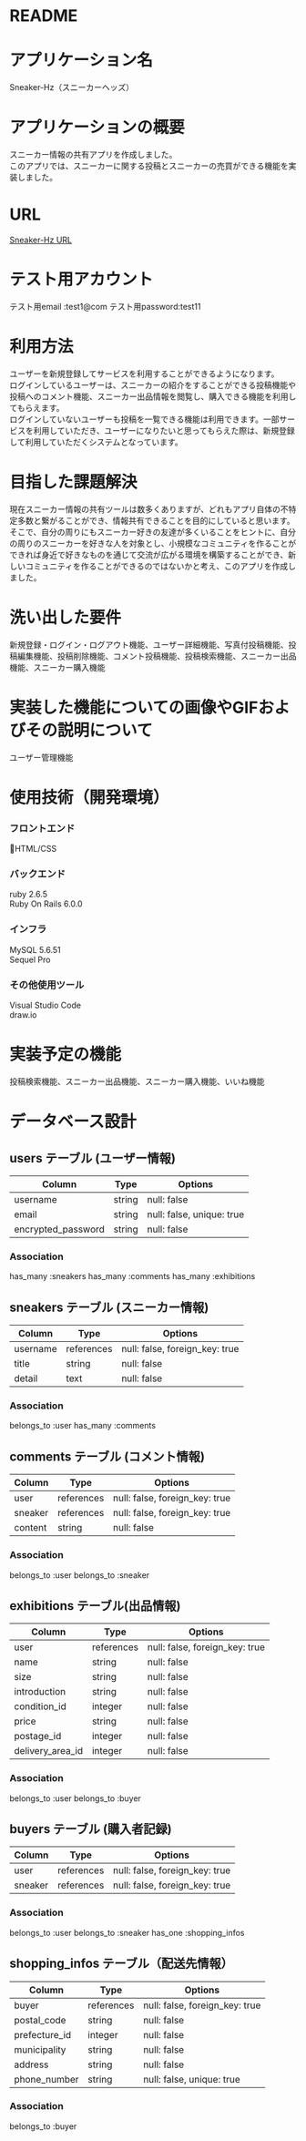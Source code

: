 # README


# アプリケーション名
Sneaker-Hz（スニーカーヘッズ）


# アプリケーションの概要
スニーカー情報の共有アプリを作成しました。<br>
このアプリでは、スニーカーに関する投稿とスニーカーの売買ができる機能を実装しました。<br>


# URL
[Sneaker-Hz URL](https://sneaker-hz.herokuapp.com/)


# テスト用アカウント
テスト用email   :test1@com
テスト用password:test11


# 利用方法
ユーザーを新規登録してサービスを利用することができるようになります。<br>
ログインしているユーザーは、スニーカーの紹介をすることができる投稿機能や投稿へのコメント機能、スニーカー出品情報を閲覧し、購入できる機能を利用してもらえます。<br>
ログインしていないユーザーも投稿を一覧できる機能は利用できます。一部サービスを利用していただき、ユーザーになりたいと思ってもらえた際は、新規登録して利用していただくシステムとなっています。


# 目指した課題解決
現在スニーカー情報の共有ツールは数多くありますが、どれもアプリ自体の不特定多数と繋がることができ、情報共有できることを目的にしていると思います。<br>
そこで、自分の周りにもスニーカー好きの友達が多くいることをヒントに、自分の周りのスニーカーを好きな人を対象とし、小規模なコミュニティを作ることができれば身近で好きなものを通じて交流が広がる環境を構築することができ、新しいコミュニティを作ることができるのではないかと考え、このアプリを作成しました。<br>


# 洗い出した要件
新規登録・ログイン・ログアウト機能、ユーザー詳細機能、写真付投稿機能、投稿編集機能、投稿削除機能、コメント投稿機能、投稿検索機能、スニーカー出品機能、スニーカー購入機能


# 実装した機能についての画像やGIFおよびその説明について
ユーザー管理機能<br>


# 使用技術（開発環境）
### フロントエンド
HTML/CSS
### バックエンド
ruby 2.6.5<br>
Ruby On Rails 6.0.0<br>
### インフラ
MySQL 5.6.51<br>
Sequel Pro<br>

### その他使用ツール
Visual Studio Code<br>
draw.io


# 実装予定の機能
投稿検索機能、スニーカー出品機能、スニーカー購入機能、いいね機能

# データベース設計

## users テーブル (ユーザー情報)

| Column                  | Type       | Options                    |
| ----------------------- | ---------- | -------------------------- |
| username                | string     | null: false                |
| email                   | string     | null: false, unique: true  |
| encrypted_password      | string     | null: false                |

### Association

 has_many :sneakers
 has_many :comments
 has_many :exhibitions
 
## sneakers テーブル (スニーカー情報)

| Column                 | Type        | Options                         |
| ---------------------- | ----------- | ------------------------------- |
| username               | references  | null: false, foreign_key: true  |
| title                  | string      | null: false                     |
| detail                 | text        | null: false                     |

### Association

belongs_to :user
has_many :comments

## comments テーブル (コメント情報)

| Column                 | Type        | Options                         |
| ---------------------- | ----------- | ------------------------------- |
| user                   | references  | null: false, foreign_key: true  |
| sneaker                | references  | null: false, foreign_key: true  |
| content                | string      | null: false                     |

### Association

belongs_to :user
belongs_to :sneaker

## exhibitions テーブル(出品情報)

| Column                 | Type        | Options                         |
| ---------------------- | ----------- | ------------------------------- |
| user                   | references  | null: false, foreign_key: true  |
| name                   | string      | null: false                     |
| size                   | string      | null: false                     |
| introduction           | string      | null: false                     |
| condition_id           | integer     | null: false                     |
| price                  | string      | null: false                     |
| postage_id             | integer     | null: false                     |
| delivery_area_id       | integer     | null: false                     |

### Association

belongs_to :user
belongs_to :buyer

## buyers テーブル (購入者記録)

| Column                 | Type        | Options                         |
| ---------------------- | ----------- | ------------------------------- |
| user                   | references  | null: false, foreign_key: true  |
| sneaker                | references  | null: false, foreign_key: true  |

### Association

belongs_to :user
belongs_to :sneaker
has_one :shopping_infos

## shopping_infos テーブル（配送先情報）

| Column                 | Type        | Options                         |
| ---------------------- | ----------- | ------------------------------- |
| buyer                  | references  | null: false, foreign_key: true  |
| postal_code            | string      | null: false                     |
| prefecture_id          | integer     | null: false                     |
| municipality           | string      | null: false                     |
| address                | string      | null: false                     |
| phone_number           | string      | null: false, unique: true       |

### Association

 belongs_to :buyer
